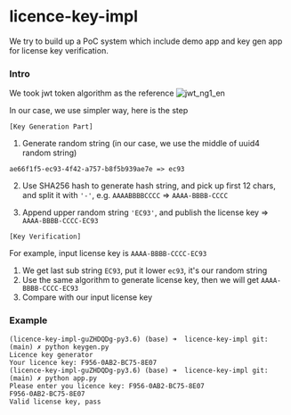 # licence-key-impl

We try to build up a PoC system which include demo app and key gen app for license key verification.

### Intro
We took jwt token algorithm as the reference
![jwt_ng1_en](https://i.imgur.com/XSesjJh.png)

In our case, we use simpler way, here is the step

`[Key Generation Part]`

1. Generate random string (in our case, we use the middle of uuid4 random string)
```
ae66f1f5-ec93-4f42-a757-b8f5b939ae7e => ec93
```
2. Use SHA256 hash to generate hash string, and pick up first 12 chars, and split it with `'-'`, 
e.g. `AAAABBBBCCCC` => `AAAA-BBBB-CCCC`

3. Append upper random string `'EC93'`, and publish the license key
=> `AAAA-BBBB-CCCC-EC93`

`[Key Verification]`

For example, input license key is `AAAA-BBBB-CCCC-EC93`
1. We get last sub string `EC93`, put it lower `ec93`, it's our random string
2. Use the same algorithm to generate license key, then we will get `AAAA-BBBB-CCCC-EC93`
3. Compare with our input license key

### Example
```
(licence-key-impl-guZHDQDg-py3.6) (base) ➜  licence-key-impl git:(main) ✗ python keygen.py
Licence key generator
Your licence key: F956-0AB2-BC75-8E07
(licence-key-impl-guZHDQDg-py3.6) (base) ➜  licence-key-impl git:(main) ✗ python app.py   
Please enter you licence key: F956-0AB2-BC75-8E07
F956-0AB2-BC75-8E07
Valid license key, pass
```